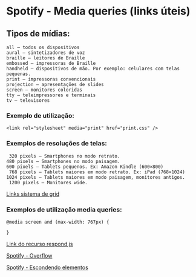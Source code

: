 # Spotify - Media queries (links úteis)
## Tipos de mídias:
```
all – todos os dispositivos
aural – sintetizadores de voz
braille – leitores de Braille
embossed – impressoras de Braille
handheld – dispositivos de mão. Por exemplo: celulares com telas pequenas.
print – impressoras convencionais
projection – apresentações de slides
screen – monitores coloridas
tty – teleimpressores e terminais
tv – televisores
```

### Exemplo de utilização:
```
<link rel="stylesheet" media="print" href="print.css" /> 
```

### Exemplos de resoluções de telas:

```
￼320 pixels – Smartphones no modo retrato.
480 pixels – Smartphones no modo paisagem.
600 pixels – Tablets pequenos. Ex: Amazon Kindle (600×800)
￼768 pixels – Tablets maiores em modo retrato. Ex: iPad (768×1024)
1024 pixels – Tablets maiores em modo paisagem, monitores antigos.
￼1200 pixels – Monitores wide.
```

[Links sistema de grid](http://getbootstrap.com/css/#grid)

### Exemplos de utilização media queries:

```
@media screen and (max-width: 767px) {
 
}
```

[Link do recurso respond.js](https://cdnjs.com/libraries/respond.js/)

[Spotify - Overflow](https://www.w3schools.com/cssref/pr_pos_overflow.asp)

[Spotify - Escondendo elementos](http://getbootstrap.com/css/#responsive-utilities)